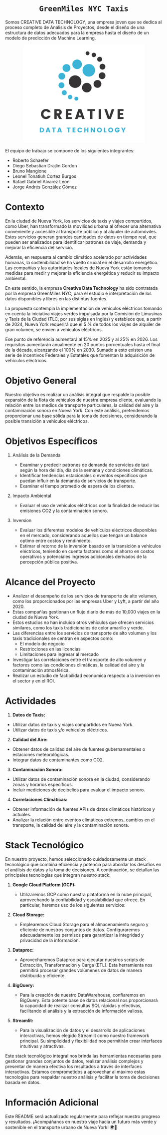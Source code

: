 # <h1 align="center">**`GreenMiles NYC Taxis`**</h1>

Somos CREATIVE DATA TECHNOLOGY, una empresa joven que se dedica al proceso completo de Análisis de Proyectos, desde el diseño de una estructura de datos adecuados para la empresa hasta el diseño de un modelo de predicción de Machine Learning.

<p align=center><img src=./imagenes/CreativeData.png><p>

El equipo de trabajo se compone de los siguientes integrantes: 
* Roberto Schaefer
* Diego Sebastian Drajlin Gordon
* Bruno Mangione
* Leonel Tonatiuh Cortez Burgos
* Rafael Gabriel Alvarez Leon
* Jorge Andrés González Gómez



# Contexto

En la ciudad de Nueva York, los servicios de taxis y viajes compartidos, como Uber, han transformado la movilidad urbana al ofrecer una alternativa conveniente y accesible al transporte público y al alquiler de automóviles. Estos servicios generan grandes cantidades de datos en tiempo real, que pueden ser analizados para identificar patrones de viaje, demanda y mejorar la eficiencia del servicio.

Además, en respuesta al cambio climático acelerado por actividades humanas, la sostenibilidad se ha vuelto crucial en el desarrollo energético. Las compañías  y las autoridades locales de Nueva York están tomando medidas para medir y mejorar la eficiencia energética y reducir su impacto ambiental.

En este sentido, la empresa **Creative Data Technology** ha sido contratada por la empresa GreenMiles NYC, para el estudio e interpretación de los datos disponibles y libres en las distintas fuentes.


La propuesta contempla la implementación de vehículos eléctricos tomando en cuenta la iniciativa viajes verdes impulsada por la Comisión de Limusinas y Taxis de la Ciudad (TLC, por sus siglas en inglés) y establece que, a partir de 2024, Nueva York requerirá que el 5 % de todos los viajes de alquiler de gran volumen, se envíen a vehículos eléctricos. 

Ese punto de referencia aumentará al 15% en 2025 y al 25% en 2026. Los requisitos aumentarán anualmente en 20 puntos porcentuales hasta el final de la década, alcanzando el 100% en 2030. Sumado a esto existen una serie de incentivos Federales y Estatales que fomentan la adquisición de vehículos eléctricos.

# Objetivo General

Nuestro objetivo es realizar un análisis integral que respalde la posible expansión de la flota de vehículos de nuestra empresa cliente, evaluando la relación entre los medios de transporte particulares, la calidad del aire y la contaminación sonora en Nueva York. Con este análisis, pretendemos proporcionar una base sólida para la toma de decisiones, considerando la posible transición a vehículos eléctricos.

# Objetivos Específicos

1. Análisis de la Demanda
   - Examinar y predecir patrones de demanda de servicios de taxi según la hora del día, día de la semana y condiciones climáticas.
   - Identificar tendencias estacionales o eventos específicos que puedan influir en la demanda de servicios de transporte.
   - Examinar el tiempo promedio de espera de los clientes.

2. Impacto Ambiental
    - Evaluar el uso de vehiculos eléctricos con la finalidad de reducir las emisiones CO2 y la contaminacion sonoro.
  
2. Inversion
   - Evaluar los diferentes modelos de vehículos eléctricos disponibles en el mercado, considerando aquellos que tengan un balance optimo entre costos y rendimiento.
   - Estimar el retorno de la inversión basado en la transición a vehículos eléctricos, teniendo en cuenta factores como el ahorro en costos operativos y potenciales ingresos adicionales derivados de la percepción pública positiva.

# Alcance del Proyecto

- Analizar el desempeño de los servicios de transporte de alto volumen, como los proporcionados por las empresas Uber y Lyft, a partir del año 2020.
- Estas compañías gestionan un flujo diario de más de 10,000 viajes en la ciudad de Nueva York.
- Estos estudios no han incluido otros vehículos que ofrecen servicios similares, como los taxis tradicionales de color amarillo y verde.
- Las diferencias entre los servicios de transporte de alto volumen y los taxis tradicionales se centran en aspectos como:
  - El modelo de negocio
  - Restricciones en las licencias
  - Limitaciones para ingresar al mercado
- Investigar las correlaciones entre el transporte de alto volumen y factores como las condiciones climáticas, la calidad del aire y la contaminación atmosférica.
- Realizar un estudio de factibilidad economica respecto a la inversion en el sector y en el ROI. 

# Actividades

1. **Datos de Taxis:**
- Utilizar datos de taxis y viajes compartidos en Nueva York.
- Utilizar datos de taxis y/o vehículos eléctricos.
2. **Calidad del Aire:**
- Obtener datos de calidad del aire de fuentes gubernamentales o estaciones meteorológicas.
- Integrar datos de contaminantes como CO2.
3. **Contaminación Sonora:**
- Utilizar datos de contaminación sonora en la ciudad, considerando zonas y horarios específicos.
- Incluir mediciones de decibelios para evaluar el impacto sonoro.
4. **Correlaciones Climáticas:**
- Obtener información de fuentes APIs de datos climáticos históricos y actuales.
- Analizar la relación entre eventos climáticos extremos, cambios en el transporte, la calidad del aire y la contaminación sonora.

# Stack Tecnológico

En nuestro proyecto, hemos seleccionado cuidadosamente un stack tecnológico que combina eficiencia y potencia para abordar los desafíos en el análisis de datos y la toma de decisiones. A continuación, se detallan las principales tecnologías que integran nuestro stack:

1. **Google Cloud Platform (GCP):**
   - Utilizaremos GCP como nuestra plataforma en la nube principal, aprovechando la confiabilidad y escalabilidad que ofrece. En particular, haremos uso de los siguientes servicios:

2. **Cloud Storage:**
   - Emplearemos Cloud Storage para el almacenamiento seguro y eficiente de nuestros conjuntos de datos. Configuraremos adecuadamente los permisos para garantizar la integridad y privacidad de la información.

3. **Dataproc:**
   - Aprovecharemos Dataproc para ejecutar nuestros scripts de Extracción, Transformación y Carga (ETL). Esta herramienta nos permitirá procesar grandes volúmenes de datos de manera distribuida y eficiente.

4. **BigQuery:**
   - Para la creación de nuestro DataWarehouse, confiaremos en BigQuery. Esta potente base de datos relacional nos proporcionará la capacidad de realizar consultas SQL rápidas y efectivas, facilitando el análisis y la extracción de información valiosa.

5. **Streamlit:**
   - Para la visualización de datos y el desarrollo de aplicaciones interactivas, hemos elegido Streamlit como nuestro framework principal. Su simplicidad y flexibilidad nos permitirán crear interfaces intuitivas y atractivas.

Este stack tecnológico integral nos brinda las herramientas necesarias para gestionar grandes conjuntos de datos, realizar análisis complejos y presentar de manera efectiva los resultados a través de interfaces interactivas. Estamos comprometidos a aprovechar al máximo estas tecnologías para respaldar nuestro análisis y facilitar la toma de decisiones basada en datos.



# Información Adicional

Este README será actualizado regularmente para reflejar nuestro progreso y resultados. ¡Acompáñanos en nuestro viaje hacia un futuro más verde y sostenible en el transporte urbano de Nueva York! 🌍🚖







